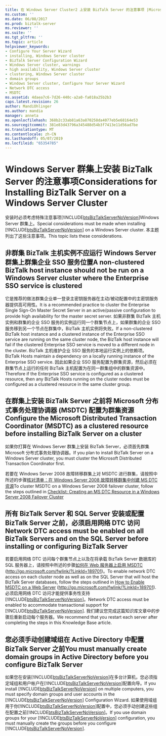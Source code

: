 ```yaml
---
title: 在 Windows Server Cluster2 上安装 BizTalk Server 的注意事项 |Microsoft Docs
ms.custom: ''
ms.date: 06/08/2017
ms.prod: biztalk-server
ms.reviewer: ''
ms.suite: ''
ms.tgt_pltfrm: ''
ms.topic: article
helpviewer_keywords:
- Configure Your Server Wizard
- installing, Windows Server cluster
- BizTalk Server Configuration Wizard
- Windows Server cluster, warnings
- high availability, Windows Server cluster
- clustering, Windows Server cluster
- domain groups
- Windows Server cluster, Configure Your Server Wizard
- Network DTC access
- MSDTC
ms.assetid: 4daea7c6-7d26-440c-a2a0-fa018a25b2b3
caps.latest.revision: 26
author: MandiOhlinger
ms.author: mandia
manager: anneta
ms.openlocfilehash: 368b2c33ab81a63a870258da4077eb5e68164e53
ms.sourcegitcommit: 381e83d43796a345488d54b3f7413e11d56ad7be
ms.translationtype: MT
ms.contentlocale: zh-CN
ms.lasthandoff: 05/07/2019
ms.locfileid: "65354785"
---
```

# <a name="considerations-for-installing-biztalk-server-on-a-windows-server-cluster"></a><span data-ttu-id="a645f-102">Windows Server 群集上安装 BizTalk Server 的注意事项</span><span class="sxs-lookup"><span data-stu-id="a645f-102">Considerations for Installing BizTalk Server on a Windows Server Cluster</span></span>
<span data-ttu-id="a645f-103">安装时必须考虑特殊注意事项[!INCLUDE[btsBizTalkServerNoVersion](../includes/btsbiztalkservernoversion-md.md)]Windows Server 群集上。</span><span class="sxs-lookup"><span data-stu-id="a645f-103">Special considerations must be made when installing [!INCLUDE[btsBizTalkServerNoVersion](../includes/btsbiztalkservernoversion-md.md)] on a Windows Server cluster.</span></span> <span data-ttu-id="a645f-104">本主题列出了这些注意事项。</span><span class="sxs-lookup"><span data-stu-id="a645f-104">This topic lists these considerations.</span></span>  
  
## <a name="a-non-clustered-biztalk-host-instance-should-not-be-run-on-a-windows-server-cluster-where-the-enterprise-sso-service-is-clustered"></a><span data-ttu-id="a645f-105">非群集 BizTalk 主机实例不应运行 Windows Server 群集上群集企业 SSO 服务位置</span><span class="sxs-lookup"><span data-stu-id="a645f-105">A non-clustered BizTalk host instance should not be run on a Windows Server cluster where the Enterprise SSO service is clustered</span></span>  
 <span data-ttu-id="a645f-106">它是推荐的做法群集企业单一登录主密钥服务器在主动/被动配置中的主密钥服务器提供高可用性。</span><span class="sxs-lookup"><span data-stu-id="a645f-106">It is a recommended practice to cluster the Enterprise Single Sign-On Master Secret Server in an active/passive configuration to provide high availability for the master secret server.</span></span> <span data-ttu-id="a645f-107">如果非群集 BizTalk 主机实例和群集的企业 SSO 服务的实例运行同一个群集节点上，如果群集的企业 SSO 服务移到另一个节点在群集中，BizTalk 主机实例将失败。</span><span class="sxs-lookup"><span data-stu-id="a645f-107">If a non-clustered BizTalk host instance and a clustered instance of the Enterprise SSO service are running on the same cluster node, the BizTalk host instance will fail if the clustered Enterprise SSO service is moved to a different node in the cluster.</span></span> <span data-ttu-id="a645f-108">BizTalk 主机维护企业 SSO 服务的本地运行实例上的依赖项。</span><span class="sxs-lookup"><span data-stu-id="a645f-108">BizTalk Hosts maintain a dependency on a locally running instance of the Enterprise SSO service.</span></span> <span data-ttu-id="a645f-109">因此如果企业 SSO 服务配置为群集资源，然后必须在群集节点上运行的任何 BizTalk 主机配置为在同一群集组中的群集资源中。</span><span class="sxs-lookup"><span data-stu-id="a645f-109">Therefore if the Enterprise SSO service is configured as a clustered resource, then any BizTalk Hosts running on the cluster nodes must be configured as a clustered resource in the same cluster group.</span></span>  
  
## <a name="configure-the-microsoft-distributed-transaction-coordinator-msdtc-as-a-clustered-resource-before-installing-biztalk-server-on-a-cluster"></a><span data-ttu-id="a645f-110">在群集上安装 BizTalk Server 之前将 Microsoft 分布式事务处理协调器 (MSDTC) 配置为群集资源</span><span class="sxs-lookup"><span data-stu-id="a645f-110">Configure the Microsoft Distributed Transaction Coordinator (MSDTC) as a clustered resource before installing BizTalk Server on a cluster</span></span>  
 <span data-ttu-id="a645f-111">如果你打算在 Windows Server 群集上安装 BizTalk Server，必须首先群集 Microsoft 分布式事务处理协调器。</span><span class="sxs-lookup"><span data-stu-id="a645f-111">If you plan to install BizTalk Server on a Windows Server cluster, you must cluster the Microsoft Distributed Transaction Coordinator first.</span></span>  
  
 <span data-ttu-id="a645f-112">若要在 Windows Server 2008 故障转移群集上对 MSDTC 进行群集，请按照中所述的步骤[核对清单：在 Windows Server 2008 故障转移群集中创建 MS DTC 资源](http://go.microsoft.com/fwlink/?LinkID=129677)</span><span class="sxs-lookup"><span data-stu-id="a645f-112">To cluster MSDTC on a Windows Server 2008 failover cluster, follow the steps outlined in [Checklist: Creating an MS DTC Resource in a Windows Server 2008 Failover Cluster](http://go.microsoft.com/fwlink/?LinkID=129677)</span></span>  
  
## <a name="network-dtc-access-must-be-enabled-on-all-biztalk-servers-and-on-the-sql-server-before-installing-or-configuring-biztalk-server"></a><span data-ttu-id="a645f-113">所有 BizTalk Server 和 SQL Server 安装或配置 BizTalk Server 之前，必须启用网络 DTC 访问</span><span class="sxs-lookup"><span data-stu-id="a645f-113">Network DTC access must be enabled on all BizTalk Servers and on the SQL Server before installing or configuring BizTalk Server</span></span>  
 <span data-ttu-id="a645f-114">若要启用网络 DTC 访问每个群集节点上以及在将承载 BizTalk Server 数据库的 SQL 服务器上，请按照中所述的步骤[如何在 Web 服务器上启用 MSDTC](http://go.microsoft.com/fwlink/?LinkId=189701) (<http://go.microsoft.com/fwlink/?LinkId=189701>)。</span><span class="sxs-lookup"><span data-stu-id="a645f-114">To enable network DTC access on each cluster node as well as on the SQL Server that will host the BizTalk Server databases, follow the steps outlined in [How to Enable MSDTC on a Web Server](http://go.microsoft.com/fwlink/?LinkId=189701) (<http://go.microsoft.com/fwlink/?LinkId=189701>).</span></span> <span data-ttu-id="a645f-115">必须启用网络 DTC 访问才能提供事务性支持[!INCLUDE[btsBizTalkServerNoVersion](../includes/btsbiztalkservernoversion-md.md)]。</span><span class="sxs-lookup"><span data-stu-id="a645f-115">Network DTC access must be enabled to accommodate transactional support for [!INCLUDE[btsBizTalkServerNoVersion](../includes/btsbiztalkservernoversion-md.md)].</span></span> <span data-ttu-id="a645f-116">我们建议您完成这篇知识库文章中的步骤后重新启动每个服务器。</span><span class="sxs-lookup"><span data-stu-id="a645f-116">We recommend that you restart each server after completing the steps in this Knowledge Base article.</span></span>  
  
## <a name="you-must-manually-create-domain-groups-in-active-directory-before-you-configure-biztalk-server"></a><span data-ttu-id="a645f-117">您必须手动创建域组在 Active Directory 中配置 BizTalk Server 之前</span><span class="sxs-lookup"><span data-stu-id="a645f-117">You must manually create domain groups in Active Directory before you configure BizTalk Server</span></span>  
 <span data-ttu-id="a645f-118">如果您在安装[!INCLUDE[btsBizTalkServerNoVersion](../includes/btsbiztalkservernoversion-md.md)]在多台计算机，您必须指定域组和用户帐户在[!INCLUDE[btsBizTalkServerNoVersion](../includes/btsbiztalkservernoversion-md.md)]配置向导。</span><span class="sxs-lookup"><span data-stu-id="a645f-118">If you install [!INCLUDE[btsBizTalkServerNoVersion](../includes/btsbiztalkservernoversion-md.md)] on multiple computers, you must specify domain groups and user accounts in the [!INCLUDE[btsBizTalkServerNoVersion](../includes/btsbiztalkservernoversion-md.md)] Configuration Wizard.</span></span> <span data-ttu-id="a645f-119">如果使用域组用于你[!INCLUDE[btsBizTalkServerNoVersion](../includes/btsbiztalkservernoversion-md.md)]配置中，您必须手动创建这些组在配置之前[!INCLUDE[btsBizTalkServerNoVersion](../includes/btsbiztalkservernoversion-md.md)]。</span><span class="sxs-lookup"><span data-stu-id="a645f-119">If you use domain groups for your [!INCLUDE[btsBizTalkServerNoVersion](../includes/btsbiztalkservernoversion-md.md)] configuration, you must manually create the groups before you configure [!INCLUDE[btsBizTalkServerNoVersion](../includes/btsbiztalkservernoversion-md.md)].</span></span>